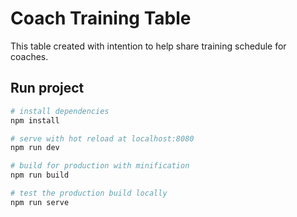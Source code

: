 # Coach Training Table

This table created with intention to help share training schedule for coaches.

## Run project

``` bash
# install dependencies
npm install

# serve with hot reload at localhost:8080
npm run dev

# build for production with minification
npm run build

# test the production build locally
npm run serve
```
